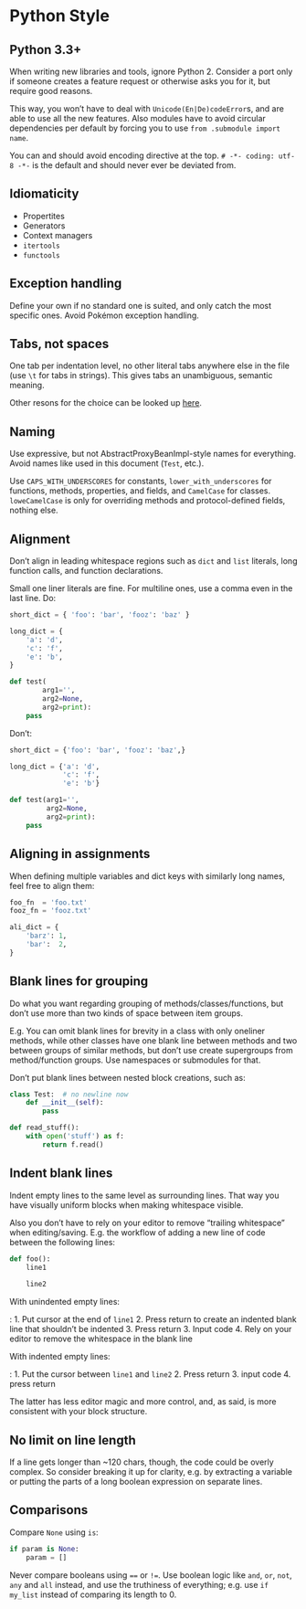 Python Style
============
Python 3.3+
-----------
When writing new libraries and tools, ignore Python 2.
Consider a port only if someone creates a feature request or otherwise asks you for it, but require good reasons.

This way, you won’t have to deal with `Unicode(En|De)codeError`s, and are able to use all the new features.
Also modules have to avoid circular dependencies per default by forcing you to use `from .submodule import name`.

You can and should avoid encoding directive at the top.
`# -*- coding: utf-8 -*-` is the default and should never ever be deviated from.

Idiomaticity
------------
* Propertites
* Generators
* Context managers
* `itertools`
* `functools`

Exception handling
-------------------
Define your own if no standard one is suited, and only catch the most specific ones. Avoid Pokémon exception handling.

Tabs, not spaces
----------------
One tab per indentation level, no other literal tabs anywhere else in the file (use `\t` for tabs in strings).
This gives tabs an unambiguous, semantic meaning.

Other resons for the choice can be looked up [here](http://lea.verou.me/2012/01/why-tabs-are-clearly-superior/).

Naming
------
Use expressive, but not AbstractProxyBeanImpl-style names for everything.
Avoid names like used in this document (`Test`, etc.).

Use `CAPS_WITH_UNDERSCORES` for constants, `lower_with_underscores` for functions, methods, properties, and fields,
and `CamelCase` for classes. `loweCamelCase` is only for overriding methods and protocol-defined fields, nothing else.

Alignment
---------
Don’t align in leading whitespace regions such as `dict` and `list` literals, long function calls, and function declarations.

Small one liner literals are fine. For multiline ones, use a comma even in the last line. Do:

```python
short_dict = { 'foo': 'bar', 'fooz': 'baz' }

long_dict = {
	'a': 'd',
	'c': 'f',
	'e': 'b',
}

def test(
		arg1='',
		arg2=None,
		arg2=print):
	pass
```

Don’t:

```python
short_dict = {'foo': 'bar', 'fooz': 'baz',}

long_dict = {'a': 'd',
             'c': 'f',
             'e': 'b'}

def test(arg1='',
	     arg2=None,
	     arg2=print):
	pass
```

Aligning in assignments
-----------------------
When defining multiple variables and dict keys with similarly long names, feel free to align them:

```python
foo_fn  = 'foo.txt'
fooz_fn = 'fooz.txt'

ali_dict = {
	'barz': 1,
	'bar':  2,
}
```

Blank lines for grouping
------------------------
Do what you want regarding grouping of methods/classes/functions, but don’t use more than two kinds of space between item groups.

E.g. You can omit blank lines for brevity in a class with only oneliner methods, while other classes have one blank line between methods and two between groups of similar methods,
but don’t use create supergroups from method/function groups. Use namespaces or submodules for that.

Don’t put blank lines between nested block creations, such as:

```python
class Test:  # no newline now
	def __init__(self):
		pass

def read_stuff():
	with open('stuff') as f:
		return f.read()
```

Indent blank lines
------------------
Indent empty lines to the same level as surrounding lines.
That way you have visually uniform blocks when making whitespace visible.

Also you don’t have to rely on your editor to remove “trailing whitespace” when editing/saving.
E.g. the workflow of adding a new line of code between the following lines:

```python
def foo():
	line1
	
	line2
```

With unindented empty lines:

:	1. Put cursor at the end of `line1`
	2. Press return to create an indented blank line that shouldn’t be indented
	3. Press return
	3. Input code
	4. Rely on your editor to remove the whitespace in the blank line

With indented empty lines:

:	1. Put the cursor between `line1` and `line2`
	2. Press return
	3. input code
	4. press return

The latter has less editor magic and more control, and, as said, is more consistent with your block structure.

No limit on line length
-----------------------
If a line gets longer than ~120 chars, though, the code could be overly complex.
So consider breaking it up for clarity, e.g. by extracting a variable or putting the parts of a long boolean expression on separate lines.

Comparisons
-----------
Compare `None` using `is`:

```python
if param is None:
	param = []
```

Never compare booleans using `==` or `!=`.
Use boolean logic like `and`, `or`, `not`, `any` and `all` instead, and use the truthiness of everything; e.g. use `if my_list` instead of comparing its length to 0.
